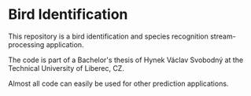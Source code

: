 # Bird Identification

This repository is a bird identification and species recognition stream-processing application.

The code is part of a Bachelor's thesis of Hynek Václav Svobodný at the Technical University of Liberec, CZ.

Almost all code can easily be used for other prediction applications.
